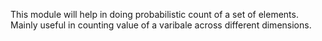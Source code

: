 This module will help in doing probabilistic count of a set of elements. Mainly useful in counting value of a varibale across different dimensions. 
